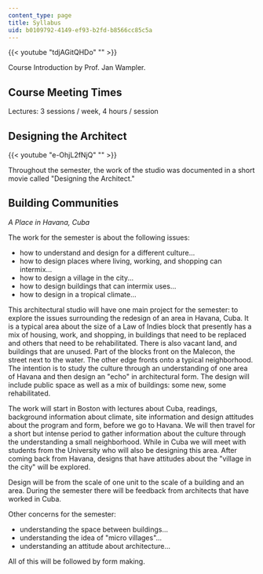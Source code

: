 ```yaml
---
content_type: page
title: Syllabus
uid: b0109792-4149-ef93-b2fd-b8566cc85c5a
---
```


{{< youtube "tdjAGitQHDo" "" >}}

Course Introduction by Prof. Jan Wampler.

Course Meeting Times
--------------------

Lectures: 3 sessions / week, 4 hours / session

Designing the Architect
-----------------------

{{< youtube "e-OhjL2fNjQ" "" >}}

Throughout the semester, the work of the studio was documented in a short movie called "Designing the Architect."

Building Communities
--------------------

_A Place in Havana, Cuba_

The work for the semester is about the following issues:

*   how to understand and design for a different culture...
*   how to design places where living, working, and shopping can intermix...
*   how to design a village in the city...
*   how to design buildings that can intermix uses...
*   how to design in a tropical climate...

This architectural studio will have one main project for the semester: to explore the issues surrounding the redesign of an area in Havana, Cuba. It is a typical area about the size of a Law of Indies block that presently has a mix of housing, work, and shopping, in buildings that need to be replaced and others that need to be rehabilitated. There is also vacant land, and buildings that are unused. Part of the blocks front on the Malecon, the street next to the water. The other edge fronts onto a typical neighborhood. The intention is to study the culture through an understanding of one area of Havana and then design an "echo" in architectural form. The design will include public space as well as a mix of buildings: some new, some rehabilitated.

The work will start in Boston with lectures about Cuba, readings, background information about climate, site information and design attitudes about the program and form, before we go to Havana. We will then travel for a short but intense period to gather information about the culture through the understanding a small neighborhood. While in Cuba we will meet with students from the University who will also be designing this area. After coming back from Havana, designs that have attitudes about the "village in the city" will be explored.

Design will be from the scale of one unit to the scale of a building and an area. During the semester there will be feedback from architects that have worked in Cuba.

Other concerns for the semester:

*   understanding the space between buildings...
*   understanding the idea of "micro villages"...
*   understanding an attitude about architecture...

All of this will be followed by form making.